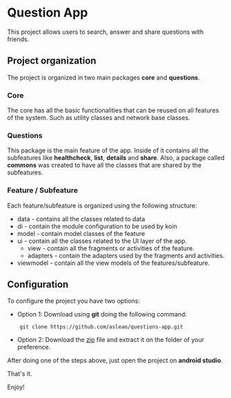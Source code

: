 # Question App

This project allows users to search, answer and share questions with friends.

## Project organization

The project is organized in two main packages **core** and **questions**. 

### Core

The core has all the basic functionalities that can be reused on all features of the system. Such as utility classes and network base classes.

### Questions

This package is the main feature of the app. Inside of it contains all the subfeatures like **healthcheck**, **list**, **details** and **share**. Also, a package called **commons** was created to have all the classes that are shared by the subfeatures.

### Feature / Subfeature

Each feature/subfeature is organized using the following structure:

* data - contains all the classes related to data
* di - contain the module configuration to be used by koin
* model - contain model classes of the feature
* ui - contain all the classes related to the UI layer of the app.
    * view - contain all the fragments or activities of the feature.
    * adapters - contain the adapters used by the fragments and activities.
* viewmodel - contain all the view models of the features/subfeature.

## Configuration 

To configure the project you have two options:

* Option 1: Download using **git** doing the following command: 

```
    git clone https://github.com/asleao/questions-app.git
```

* Option 2: Download the [zip](https://github.com/asleao/questions-app/archive/master.zip) file and extract it on the folder of your preference.

After doing one of the steps above, just open the project on **android studio**. 

That's it.

Enjoy!
